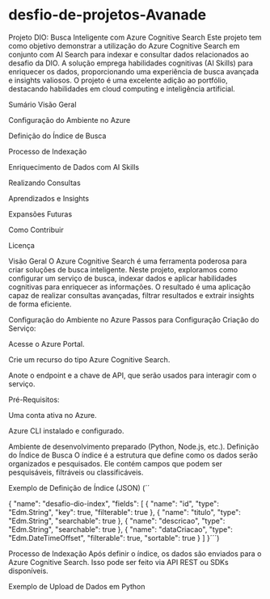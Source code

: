 # desfio-de-projetos-Avanade

Projeto DIO: Busca Inteligente com Azure Cognitive Search
Este projeto tem como objetivo demonstrar a utilização do Azure Cognitive Search em conjunto com AI Search para indexar e consultar dados relacionados ao desafio da DIO. A solução emprega habilidades cognitivas (AI Skills) para enriquecer os dados, proporcionando uma experiência de busca avançada e insights valiosos. O projeto é uma excelente adição ao portfólio, destacando habilidades em cloud computing e inteligência artificial.

Sumário
Visão Geral

Configuração do Ambiente no Azure

Definição do Índice de Busca

Processo de Indexação

Enriquecimento de Dados com AI Skills

Realizando Consultas

Aprendizados e Insights

Expansões Futuras

Como Contribuir

Licença

Visão Geral
O Azure Cognitive Search é uma ferramenta poderosa para criar soluções de busca inteligente. Neste projeto, exploramos como configurar um serviço de busca, indexar dados e aplicar habilidades cognitivas para enriquecer as informações. O resultado é uma aplicação capaz de realizar consultas avançadas, filtrar resultados e extrair insights de forma eficiente.

Configuração do Ambiente no Azure
Passos para Configuração
Criação do Serviço:

Acesse o Azure Portal.

Crie um recurso do tipo Azure Cognitive Search.

Anote o endpoint e a chave de API, que serão usados para interagir com o serviço.

Pré-Requisitos:

Uma conta ativa no Azure.

Azure CLI instalado e configurado.

Ambiente de desenvolvimento preparado (Python, Node.js, etc.).
Definição do Índice de Busca
O índice é a estrutura que define como os dados serão organizados e pesquisados. Ele contém campos que podem ser pesquisáveis, filtráveis ou classificáveis.

Exemplo de Definição de Índice (JSON)
(´´

{
  "name": "desafio-dio-index",
  "fields": [
    {
      "name": "id",
      "type": "Edm.String",
      "key": true,
      "filterable": true
    },
    {
      "name": "titulo",
      "type": "Edm.String",
      "searchable": true
    },
    {
      "name": "descricao",
      "type": "Edm.String",
      "searchable": true
    },
    {
      "name": "dataCriacao",
      "type": "Edm.DateTimeOffset",
      "filterable": true,
      "sortable": true
    }
  ]
}´´´)

Processo de Indexação
Após definir o índice, os dados são enviados para o Azure Cognitive Search. Isso pode ser feito via API REST ou SDKs disponíveis.

Exemplo de Upload de Dados em Python


